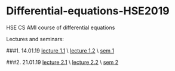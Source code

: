 # Differential-equations-HSE2019
HSE CS AMI course of differential equations

Lectures and seminars:

###1. 14.01.19
[lecture 1.1](http://math-info.hse.ru/odebook/) \\
[lecture 1.2](http://math-info.hse.ru/odebook/chapter/label/chap:2:auto/) \\
[sem 1](http://math-info.hse.ru/a/2018-19/cs-ode/seminar01.pdf)

###2. 21.01.19
[lecture 2.1](http://math-info.hse.ru/odebook/chapter/label/chap:2:auto/#label_h2_number_2_2) \\
[lecture 2.2](http://math-info.hse.ru/odebook/chapter/label/chap:3:eu/#label_sec_3_sep-var) \\
[sem 2](http://math-info.hse.ru/a/2018-19/cs-ode/seminar02.pdf)

